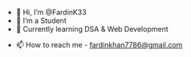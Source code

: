 - 👋 Hi, I’m @FardinK33 
- 👀 I’m a Student
- 🌱 Currently learning DSA & Web Development
<!--- 💞️ I’m looking to collaborate on New Products and Development --->
- 📫 How to reach me - fardinkhan7786@gmail.com

<!---
FardinK33/FardinK33 is a ✨ special ✨ repository because its `README.md` (this file) appears on your GitHub profile.
You can click the Preview link to take a look at your changes.
--->
